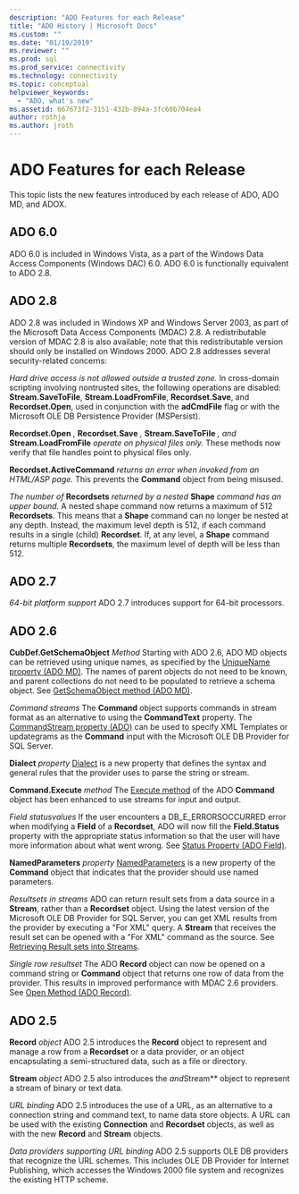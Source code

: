 ```yaml
---
description: "ADO Features for each Release"
title: "ADO History | Microsoft Docs"
ms.custom: ""
ms.date: "01/19/2019"
ms.reviewer: ""
ms.prod: sql
ms.prod_service: connectivity
ms.technology: connectivity
ms.topic: conceptual
helpviewer_keywords:
  - "ADO, what's new"
ms.assetid: 667673f2-3151-432b-894a-3fc60b704ea4
author: rothja
ms.author: jroth
---
```

# ADO Features for each Release

This topic lists the new features introduced by each release of ADO, ADO MD, and ADOX.

## ADO 6.0

ADO 6.0 is included in Windows Vista, as a part of the Windows Data Access Components (Windows DAC) 6.0. ADO 6.0 is functionally equivalent to ADO 2.8.

## ADO 2.8

ADO 2.8 was included in Windows XP and Windows Server 2003, as part of the Microsoft Data Access Components (MDAC) 2.8. A redistributable version of MDAC 2.8 is also available; note that this redistributable version should only be installed on Windows 2000. ADO 2.8 addresses several security-related concerns:

*Hard drive access is not allowed outside a trusted zone.*
In cross-domain scripting involving nontrusted sites, the following operations are disabled: **Stream.SaveToFile**, **Stream.LoadFromFile**, **Recordset.Save**, and **Recordset.Open**, used in conjunction with the **adCmdFile** flag or with the Microsoft OLE DB Persistence Provider (MSPersist).

**Recordset.Open** _,_  **Recordset.Save** _,_  **Stream.SaveToFile** _, and_  **Stream.LoadFromFile**  _operate on physical files only._
These methods now verify that file handles point to physical files only.

**Recordset.ActiveCommand**  _returns an error when invoked from an HTML/ASP page._
This prevents the **Command** object from being misused.

_The number of_  **Recordsets**  _returned by a nested_  **Shape**  _command has an upper bound._
A nested shape command now returns a maximum of 512 **Recordsets**. This means that a **Shape** command can no longer be nested at any depth. Instead, the maximum level depth is 512, if each command results in a single (child) **Recordset**. If, at any level, a **Shape** command returns multiple **Recordsets**, the maximum level of depth will be less than 512.

## ADO 2.7

*64-bit platform support*
ADO 2.7 introduces support for 64-bit processors.

## ADO 2.6

**CubDef.GetSchemaObject**  _Method_
Starting with ADO 2.6, ADO MD objects can be retrieved using unique names, as specified by the [UniqueName property (ADO MD)](../reference/ado-md-api/uniquename-property-ado-md.md). The names of parent objects do not need to be known, and parent collections do not need to be populated to retrieve a schema object. See [GetSchemaObject method (ADO MD)](../reference/ado-md-api/getschemaobject-method-ado-md.md).

*Command streams*
The **Command** object supports commands in stream format as an alternative to using the **CommandText** property. The [CommandStream property (ADO)](../reference/ado-api/commandstream-property-ado.md) can be used to specify XML Templates or updategrams as the **Command** input with the Microsoft OLE DB Provider for SQL Server.

**Dialect**  _property_
[Dialect](../reference/ado-api/dialect-property.md) is a new property that defines the syntax and general rules that the provider uses to parse the string or stream.

**Command.Execute**  _method_
The [Execute method](../reference/ado-api/execute-method-ado-command.md) of the ADO **Command** object has been enhanced to use streams for input and output.

*Field statusvalues*
If the user encounters a DB_E_ERRORSOCCURRED error when modifying a **Field** of a **Recordset**, ADO will now fill the **Field.Status** property with the appropriate status information so that the user will have more information about what went wrong. See [Status Property (ADO Field)](../reference/ado-api/status-property-ado-field.md).

**NamedParameters**  _property_
[NamedParameters](../reference/ado-api/namedparameters-property-ado.md) is a new property of the **Command** object that indicates that the provider should use named parameters.

*Resultsets in streams*
ADO can return result sets from a data source in a **Stream**, rather than a **Recordset** object. Using the latest version of the Microsoft OLE DB Provider for SQL Server, you can get XML results from the provider by executing a "For XML" query. A **Stream** that receives the result set can be opened with a "For XML" command as the source. See [Retrieving Result sets into Streams](./data/retrieving-resultsets-into-streams.md).

*Single row resultset*
The ADO **Record** object can now be opened on a command string or **Command** object that returns one row of data from the provider. This results in improved performance with MDAC 2.6 providers. See [Open Method (ADO Record)](../reference/ado-api/open-method-ado-record.md).

## ADO 2.5

**Record** _object_
ADO 2.5 introduces the **Record** object to represent and manage a row from a **Recordset** or a data provider, or an object encapsulating a semi-structured data, such as a file or directory.

**Stream** _object_
ADO 2.5 also introduces the *and*Stream** object to represent a stream of binary or text data.

*URL binding*
ADO 2.5 introduces the use of a URL, as an alternative to a connection string and command text, to name data store objects. A URL can be used with the existing **Connection** and **Recordset** objects, as well as with the new **Record** and **Stream** objects.

*Data providers supporting URL binding*
ADO 2.5 supports OLE DB providers that recognize the URL schemes. This includes OLE DB Provider for Internet Publishing, which accesses the Windows 2000 file system and recognizes the existing HTTP scheme.
